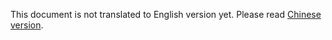 This document is not translated to English version yet. Please read [Chinese version](../../zh-hans/admin/disable-chain.html).